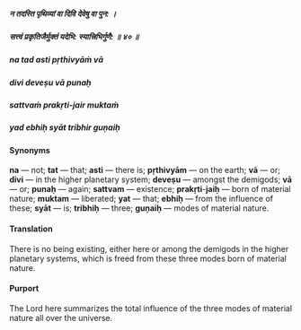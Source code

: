 ##### न तदस्ति पृथिव्यां वा दिवि देवेषु वा पुन: ।
##### सत्त्वं प्रकृतिजैर्मुक्तं यदेभि: स्यात्त्रिभिर्गुणै: ॥ ४० ॥

##### na tad asti pṛthivyāṁ vā
##### divi deveṣu vā punaḥ
##### sattvaṁ prakṛti-jair muktaṁ
##### yad ebhiḥ syāt tribhir guṇaiḥ

#### Synonyms

**na** — not; **tat** — that; **asti** — there is; **pṛthivyām** — on the earth; **vā** — or; **divi** — in the higher planetary system; **deveṣu** — amongst the demigods; **vā** — or; **punaḥ** — again; **sattvam** — existence; **prakṛti**-**jaiḥ** — born of material nature; **muktam** — liberated; **yat** — that; **ebhiḥ** — from the influence of these; **syāt** — is; **tribhiḥ** — three; **guṇaiḥ** — modes of material nature.

#### Translation

There is no being existing, either here or among the demigods in the higher planetary systems, which is freed from these three modes born of material nature.

#### Purport

The Lord here summarizes the total influence of the three modes of material nature all over the universe.